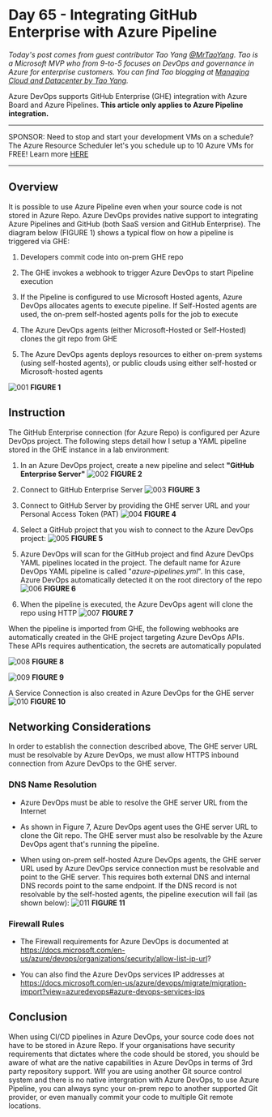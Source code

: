 # Day 65 - Integrating GitHub Enterprise with Azure Pipeline

*Today's post comes from guest contributor Tao Yang [@MrTaoYang](https://twitter.com/mrtaoyang). Tao is a Microsoft MVP who from 9-to-5 focuses on DevOps and governance in Azure for enterprise customers. You can find Tao blogging at [Managing Cloud and Datacenter by Tao Yang](https://blog.tyang.org/).*

Azure DevOps supports GitHub Enterprise (GHE) integration with Azure Board and Azure Pipelines. **This article only applies to Azure Pipeline integration.**

***
SPONSOR: Need to stop and start your development VMs on a schedule? The Azure Resource Scheduler let's you schedule up to 10 Azure VMs for FREE! Learn more [HERE](https://azuremarketplace.microsoft.com/en-us/marketplace/apps/lumagatena.resourcescheduler?tab=Overview)
***

## Overview

It is possible to use Azure Pipeline even when your source code is not stored in Azure Repo. Azure DevOps provides native support to integrating Azure Pipelines and GitHub (both SaaS version and GitHub Enterprise). The diagram below (FIGURE 1) shows a typical flow on how a pipeline is triggered via GHE:

1. Developers commit code into on-prem GHE repo

2. The GHE invokes a webhook to trigger Azure DevOps to start Pipeline execution

3. If the Pipeline is configured to use Microsoft Hosted agents, Azure DevOps allocates agents to execute pipeline. If Self-Hosted agents are used, the on-prem self-hosted agents polls for the job to execute

4. The Azure DevOps agents (either Microsoft-Hosted or Self-Hosted) clones the git repo from GHE

5. The Azure DevOps agents deploys resources to either on-prem systems (using self-hosted agents), or public clouds using either self-hosted or Microsoft-hosted agents

![001](../images/day65/flow-diagram-generic.png)
**FIGURE 1**

## Instruction

The GitHub Enterprise connection (for Azure Repo) is configured per Azure DevOps project. The following steps detail how I setup a YAML pipeline stored in the GHE instance in a lab environment:

1. In an Azure DevOps project, create a new pipeline and select **"GitHub Enterprise Server"**
![002](../images/day65/0.png)
**FIGURE 2**

2. Connect to GitHub Enterprise Server
![003](../images/day65/1.png)
**FIGURE 3**

3. Connect to GitHub Server by providing the GHE server URL and your Personal Access Token (PAT)
![004](../images/day65/2.png)
**FIGURE 4**

4. Select a GitHub project that you wish to connect to the Azure DevOps project:
![005](../images/day65/3.png)
**FIGURE 5**

5. Azure DevOps will scan for the GitHub project and find Azure DevOps YAML pipelines located in the project. The default name for Azure DevOps YAML pipeline is called "*azure-pipelines.yml*". In this case, Azure DevOps automatically detected it on the root directory of the repo
![006](../images/day65/4.png)
**FIGURE 6**

6. When the pipeline is executed, the Azure DevOps agent will clone the repo using HTTP
![007](../images/day65/5.png)
**FIGURE 7**

When the pipeline is imported from GHE, the following webhooks are automatically created in the GHE project targeting Azure DevOps APIs. These APIs requires authentication, the secrets are automatically populated

![008](../images/day65/6.png)
**FIGURE 8**

![009](../images/day65/9.png)
**FIGURE 9**

A Service Connection is also created in Azure DevOps for the GHE server
![010](../images/day65/7.png)
**FIGURE 10**

## Networking Considerations

In order to establish the connection described above, The GHE server URL must be resolvable by Azure DevOps, we must allow HTTPS inbound connection from Azure DevOps to the GHE server.

### DNS Name Resolution

* Azure DevOps must be able to resolve the GHE server URL from the Internet

* As shown in Figure 7, Azure DevOps agent uses the GHE server URL to clone the Git repo. The GHE server must also be resolvable by the Azure DevOps agent that's running the pipeline.

* When using on-prem self-hosted Azure DevOps agents, the GHE server URL used by Azure DevOps service connection must be resolvable and point to the GHE server. This requires both external DNS and internal DNS records point to the same endpoint. If the DNS record is not resolvable by the self-hosted agents, the pipeline execution will fail (as shown below):
![011](../images/day65/8.png)
**FIGURE 11**

### Firewall Rules

* The Firewall requirements for Azure DevOps is documented at https://docs.microsoft.com/en-us/azure/devops/organizations/security/allow-list-ip-url?

* You can also find the Azure DevOps services IP addresses at https://docs.microsoft.com/en-us/azure/devops/migrate/migration-import?view=azuredevops#azure-devops-services-ips

## Conclusion

When using CI/CD pipelines in Azure DevOps, your source code does not have to be stored in Azure Repo. If your organisations have security requirements that dictates where the code should be stored, you should be aware of what are the native capabilities in Azure DevOps in terms of 3rd party repository support. WIf you are using another Git source control system and there is no native intergration with Azure DevOps, to use Azure Pipeline, you can always sync your on-prem repo to another supported Git provider, or even manually commit your code to multiple Git remote locations.
